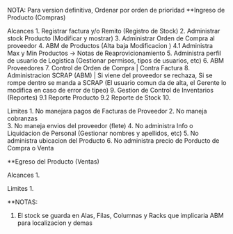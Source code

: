 NOTA: Para version definitiva, Ordenar por orden de prioridad
**Ingreso de Producto (Compras)

Alcances
	1. Registrar factura y/o Remito (Registro de Stock)
	2. Administrar stock Producto (Modificar y mostrar)
	3. Administrar Orden de Compra al proveedor
	4. ABM de Productos (Alta baja Modificacion )
	4.1 Administra Max y Min Productos -> Notas de Reaprovicionamiento 
	5. Administra perfil de usuario de Logistica (Gestionar permisos, tipos de usuarios, etc)
	6. ABM Proveedores
	7. Control de Orden de Compra | Contra Factura
	8. Administracion SCRAP (ABM) | Si viene del proveedor se rechaza, Si se rompe dentro se manda a SCRAP (El usuario comun da de alta, el Gerente lo modifica en caso de error de tipeo)
	9. Gestion de Control de Inventarios (Reportes)
		9.1 Reporte Producto
		9.2 Reporte de Stock
	10. 

Limites
	1. No manejara pagos de Facturas de Proveedor
	2. No maneja cobranzas  
	3. No maneja envios del proveedor (flete)
	4. No administra Info o Liquidacion de Personal (Gestionar nombres y apellidos, etc)
	5. No administra ubicacion del Producto 
	6. No administra precio de Porducto de Compra o Venta

**Egreso del Producto (Ventas)

Alcances
	1. 


Limites
	1. 
	   
	   
	   

**NOTAS:
1. El stock se guarda en Alas, Filas, Columnas y Racks que implicaria ABM para localizacion y demas